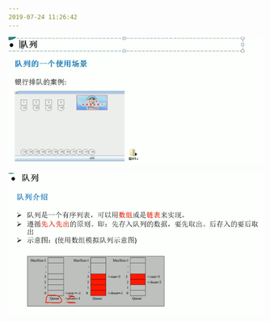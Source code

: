 ```yaml
---
2019-07-24 11:26:42
---
```




![1563938813673](数据结构图解/1563938813673.png)







![1563939079750](数据结构图解/1563939079750.png)